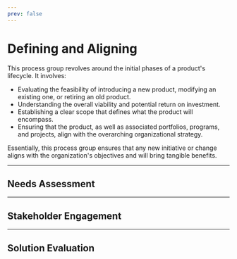 ```yaml
---
prev: false
---
```


# Defining and Aligning

This process group revolves around the initial phases of a product's lifecycle. It involves:

- Evaluating the feasibility of introducing a new product, modifying an existing one, or retiring an old product.
- Understanding the overall viability and potential return on investment.
- Establishing a clear scope that defines what the product will encompass.
- Ensuring that the product, as well as associated portfolios, programs, and projects, align with the overarching organizational strategy.

Essentially, this process group ensures that any new initiative or change aligns with the organization's objectives and will bring tangible benefits.

---

## Needs Assessment

<!--@include: ../processes/identify-problem-or-opportunity.md{6,}-->

<!--@include: ../processes/assess-current-state.md{6,}-->

<!--@include: ../processes/determine-future-state.md{6,}-->

<!--@include: ../processes/determine-viable-options-and-provide-recommendation.md{6,}-->

<!--@include: ../processes/facilitate-product-roadmap-development.md{6,}-->

<!--@include: ../processes/assemble-business-case.md{6,}-->

---

## Stakeholder Engagement

<!--@include: ../processes/identify-stakeholders.md{6,}-->

---

## Solution Evaluation

<!--@include: ../processes/evaluate-solution-performance.md{6,}-->
